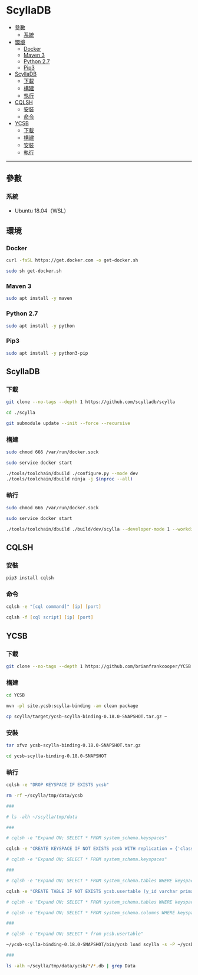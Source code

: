 # ScyllaDB

<!-- vim-markdown-toc GFM -->

* [參數](#參數)
    - [系統](#系統)
* [環境](#環境)
    - [Docker](#docker)
    - [Maven 3](#maven-3)
    - [Python 2.7](#python-27)
    - [Pip3](#pip3)
* [ScyllaDB](#scylladb)
    - [下載](#下載)
    - [構建](#構建)
    - [執行](#執行)
* [CQLSH](#cqlsh)
    - [安裝](#安裝)
    - [命令](#命令)
* [YCSB](#ycsb)
    - [下載](#下載-1)
    - [構建](#構建-1)
    - [安裝](#安裝-1)
    - [執行](#執行-1)

<!-- vim-markdown-toc -->

---

## 參數

### 系統

-   Ubuntu 18.04（WSL）

## 環境

### Docker

```zsh
curl -fsSL https://get.docker.com -o get-docker.sh

sudo sh get-docker.sh
```

### Maven 3

```zsh
sudo apt install -y maven
```

### Python 2.7

```zsh
sudo apt install -y python
```

### Pip3

```zsh
sudo apt install -y python3-pip
```

## ScyllaDB

### 下載

```zsh
git clone --no-tags --depth 1 https://github.com/scylladb/scylla

cd ./scylla

git submodule update --init --force --recursive
```

### 構建

```zsh
sudo chmod 666 /var/run/docker.sock

sudo service docker start

./tools/toolchain/dbuild ./configure.py --mode dev
./tools/toolchain/dbuild ninja -j $(nproc --all)
```

### 執行

```zsh
sudo chmod 666 /var/run/docker.sock

sudo service docker start

./tools/toolchain/dbuild ./build/dev/scylla --developer-mode 1 --workdir tmp --smp 1 --overprovisioned --compaction-enforce-min-threshold 1
```

## CQLSH

### 安裝

```zsh
pip3 install cqlsh
```

### 命令

```zsh
cqlsh -e "[cql command]" [ip] [port]

cqlsh -f [cql script] [ip] [port]
```

## YCSB

### 下載

```zsh
git clone --no-tags --depth 1 https://github.com/brianfrankcooper/YCSB.git
```

### 構建

```zsh
cd YCSB

mvn -pl site.ycsb:scylla-binding -am clean package

cp scylla/target/ycsb-scylla-binding-0.18.0-SNAPSHOT.tar.gz ~
```

### 安裝

```zsh
tar xfvz ycsb-scylla-binding-0.18.0-SNAPSHOT.tar.gz

cd ycsb-scylla-binding-0.18.0-SNAPSHOT
```

### 執行

```zsh
cqlsh -e "DROP KEYSPACE IF EXISTS ycsb"

rm -rf ~/scylla/tmp/data/ycsb

###

# ls -alh ~/scylla/tmp/data

###

# cqlsh -e "Expand ON; SELECT * FROM system_schema.keyspaces"

cqlsh -e "CREATE KEYSPACE IF NOT EXISTS ycsb WITH replication = {'class': 'SimpleStrategy', 'replication_factor': 1}"

# cqlsh -e "Expand ON; SELECT * FROM system_schema.keyspaces"

###

# cqlsh -e "Expand ON; SELECT * FROM system_schema.tables WHERE keyspace_name = 'ycsb'"

cqlsh -e "CREATE TABLE IF NOT EXISTS ycsb.usertable (y_id varchar primary key, field0 varchar, field1 varchar, field2 varchar, field3 varchar, field4 varchar, field5 varchar, field6 varchar, field7 varchar, field8 varchar, field9 varchar) WITH compaction = {'class' : 'SizeTieredCompactionStrategy', 'min_threshold' : 4, 'max_threshold': 4}"

# cqlsh -e "Expand ON; SELECT * FROM system_schema.tables WHERE keyspace_name = 'ycsb'"

# cqlsh -e "Expand ON; SELECT * FROM system_schema.columns WHERE keyspace_name = 'ycsb' AND table_name = 'usertable'"

###

# cqlsh -e "Expand ON; SELECT * from ycsb.usertable"

~/ycsb-scylla-binding-0.18.0-SNAPSHOT/bin/ycsb load scylla -s -P ~/ycsb-scylla-binding-0.18.0-SNAPSHOT/workloads/workloada -threads $(nproc --all) -p scylla.hosts=localhost -p recordcount=10000000 -p requestdistribution=sequential

###

ls -alh ~/scylla/tmp/data/ycsb/*/*.db | grep Data
```

